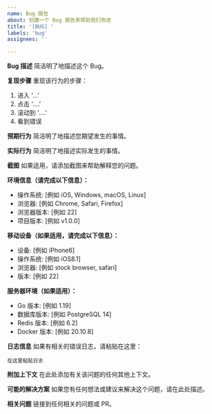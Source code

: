 ```yaml
---
name: Bug 报告
about: 创建一个 Bug 报告来帮助我们改进
title: '[BUG] '
labels: 'bug'
assignees: ''

---
```


**Bug 描述**
简洁明了地描述这个 Bug。

**复现步骤**
重现该行为的步骤：
1. 进入 '...'
2. 点击 '....'
3. 滚动到 '....'
4. 看到错误

**预期行为**
简洁明了地描述您期望发生的事情。

**实际行为**
简洁明了地描述实际发生的事情。

**截图**
如果适用，请添加截图来帮助解释您的问题。

**环境信息（请完成以下信息）：**
 - 操作系统: [例如 iOS, Windows, macOS, Linux]
 - 浏览器: [例如 Chrome, Safari, Firefox]
 - 浏览器版本: [例如 22]
 - 项目版本: [例如 v1.0.0]

**移动设备（如果适用，请完成以下信息）：**
 - 设备: [例如 iPhone6]
 - 操作系统: [例如 iOS8.1]
 - 浏览器: [例如 stock browser, safari]
 - 版本: [例如 22]

**服务器环境（如果适用）：**
 - Go 版本: [例如 1.19]
 - 数据库版本: [例如 PostgreSQL 14]
 - Redis 版本: [例如 6.2]
 - Docker 版本: [例如 20.10.8]

**日志信息**
如果有相关的错误日志，请粘贴在这里：

```
在这里粘贴日志
```

**附加上下文**
在此处添加有关该问题的任何其他上下文。

**可能的解决方案**
如果您有任何想法或建议来解决这个问题，请在此处描述。

**相关问题**
链接到任何相关的问题或 PR。